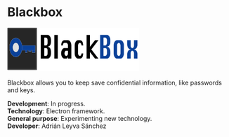 # Blackbox

<img src="./assets/img/blackbox-extended.png" width="300" height="100" />  

  
    
    
Blackbox allows you to keep save confidential information, like passwords and keys.

**Development**: In progress.  
**Technology**: Electron framework.  
**General purpose**: Experimenting new technology.  
**Developer**: Adrián Leyva Sánchez